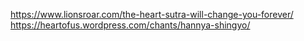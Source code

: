 https://www.lionsroar.com/the-heart-sutra-will-change-you-forever/
https://heartofus.wordpress.com/chants/hannya-shingyo/
